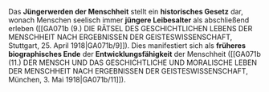
Das **Jüngerwerden der Menschheit** stellt ein **historisches Gesetz** dar, wonach Menschen seelisch immer **jüngere Leibesalter** als abschließend erleben ([[GA071b (9.) DIE RÄTSEL DES GESCHICHTLICHEN LEBENS DER MENSCHHEIT NACH ERGEBNISSEN DER GEISTESWISSENSCHAFT, Stuttgart, 25. April 1918|GA071b/9]]). Dies manifestiert sich als **früheres biographisches Ende** der **Entwicklungsfähigkeit** der Menschheit ([[GA071b (11.) DER MENSCH UND DAS GESCHICHTLICHE UND MORALISCHE LEBEN DER MENSCHHEIT NACH ERGEBNISSEN DER GEISTESWISSENSCHAFT, München, 3. Mai 1918|GA071b/11]]).
